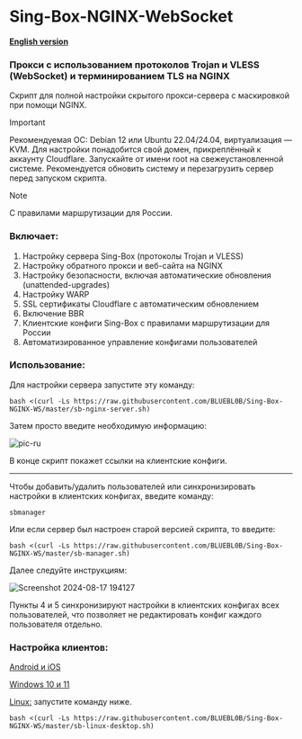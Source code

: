 # Sing-Box-NGINX-WebSocket

[**English version**](https://github.com/BLUEBL0B/Sing-Box-NGINX-WS/blob/main/README-ENG.md)

### Прокси с использованием протоколов Trojan и VLESS (WebSocket) и терминированием TLS на NGINX
Скрипт для полной настройки скрытого прокси-сервера с маскировкой при помощи NGINX.

> [!IMPORTANT]
> Рекомендуемая ОС: Debian 12 или Ubuntu 22.04/24.04, виртуализация — KVM. Для настройки понадобится свой домен, прикреплённый к аккаунту Cloudflare. Запускайте от имени root на свежеустановленной системе. Рекомендуется обновить систему и перезагрузить сервер перед запуском скрипта.

> [!NOTE]
> С правилами маршрутизации для России.
 
### Включает:
1) Настройку сервера Sing-Box (протоколы Trojan и VLESS)
2) Настройку обратного прокси и веб-сайта на NGINX
3) Настройку безопасности, включая автоматические обновления (unattended-upgrades)
4) Настройку WARP
5) SSL сертификаты Cloudflare с автоматическим обновлением
6) Включение BBR
7) Клиентские конфиги Sing-Box с правилами маршрутизации для России
8) Автоматизированное управление конфигами пользователей
 
### Использование:

Для настройки сервера запустите эту команду:

```
bash <(curl -Ls https://raw.githubusercontent.com/BLUEBL0B/Sing-Box-NGINX-WS/master/sb-nginx-server.sh)
```

Затем просто введите необходимую информацию:

![pic-ru](https://github.com/user-attachments/assets/0ead575d-2b63-4761-921d-2791b666bf67)

В конце скрипт покажет ссылки на клиентские конфиги.

-----

Чтобы добавить/удалить пользователей или синхронизировать настройки в клиентских конфигах, введите команду:

```
sbmanager
```

Или если сервер был настроен старой версией скрипта, то введите:

```
bash <(curl -Ls https://raw.githubusercontent.com/BLUEBL0B/Sing-Box-NGINX-WS/master/sb-manager.sh)
```

Далее следуйте инструкциям:

![Screenshot 2024-08-17 194127](https://github.com/user-attachments/assets/4869aa7c-13de-47e0-8abc-3d2745d4f716)

Пункты 4 и 5 синхронизируют настройки в клиентских конфигах всех пользователей, что позволяет не редактировать конфиг каждого пользователя отдельно.

### Настройка клиентов:
[Android и iOS](https://github.com/BLUEBL0B/Sing-Box-NGINX-WS/blob/main/Client-Guidelines/Sing-Box-Android-iOS-ru.pdf)

[Windows 10 и 11](https://github.com/BLUEBL0B/Sing-Box-NGINX-WS/blob/main/Client-Guidelines/Sing-Box-Windows-10-11-ru.pdf)

[Linux:](https://github.com/BLUEBL0B/Sing-Box-NGINX-WS/tree/main?tab=readme-ov-file#%D0%BD%D0%B0%D1%81%D1%82%D1%80%D0%BE%D0%B9%D0%BA%D0%B0-%D0%BA%D0%BB%D0%B8%D0%B5%D0%BD%D1%82%D0%BE%D0%B2) запустите команду ниже.
```
bash <(curl -Ls https://raw.githubusercontent.com/BLUEBL0B/Sing-Box-NGINX-WS/master/sb-linux-desktop.sh)
```
